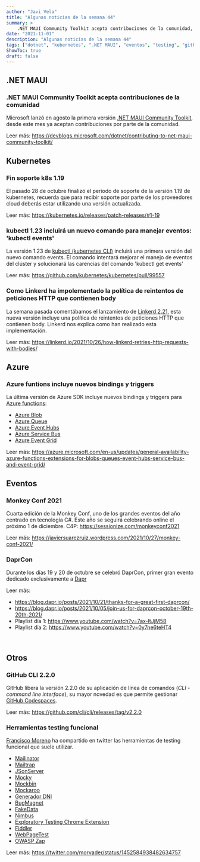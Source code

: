 ```yaml
---
author: "Javi Vela"
title: "Algunas noticias de la semana 44"
summary: >
    .NET MAUI Community Toolkit acepta contribuciones de la comunidad, fin soporte k8s 1.19, azure functions, Monkey Conf 2021, DaprCon, Github CLI y herramientas testing funcional
date: "2021-11-01"
description: "Algunas noticias de la semana 44"
tags: ["dotnet", "kubernetes", ".NET MAUI", "eventos", "testing", "github"]
ShowToc: true
draft: false
---
```

## .NET MAUI
### .NET MAUI Community Toolkit acepta contribuciones de la comunidad
Microsoft lanzó en agosto la primera versión  [.NET MAUI Community Toolkit](https://devblogs.microsoft.com/dotnet/introducing-the-net-maui-community-toolkit-preview/), desde este mes ya aceptan contribuciones por parte de la comunidad.

Leer más: https://devblogs.microsoft.com/dotnet/contributing-to-net-maui-community-toolkit/
<br/>

## Kubernetes
### Fin soporte k8s 1.19
El pasado 28 de octubre finalizó el periodo de soporte de la versión 1.19 de kubernetes, recuerda que para recibir soporte por parte de los proveedores cloud deberás estar utilizando una versión actualizada. 

Leer más: https://kubernetes.io/releases/patch-releases/#1-19
<br/>

### kubectl 1.23 incluirá un nuevo comando para manejar eventos: 'kubectl events'
La versión 1.23 de [kubectl (kubernetes CLI)](https://kubernetes.io/es/docs/tasks/tools/install-kubectl/) incluirá una primera versión del nuevo comando events. El comando intentará mejorar el manejo de eventos del clúster y solucionará las carencias del comando 'kubectl get events'

Leer más: https://github.com/kubernetes/kubernetes/pull/99557

### Como Linkerd ha impolementado la política de reintentos de peticiones HTTP que contienen body
La semana pasada comentábamos el lanzamiento de [Linkerd 2.21](/es/posts/2021/weekly/weekly-43/#linkerd-221), esta nueva versión incluye una política de reintentos de peticiones HTTP que contienen body. Linkerd nos explica como han realizado esta implementación.

Leer más: https://linkerd.io/2021/10/26/how-linkerd-retries-http-requests-with-bodies/
<br/>

## Azure
### Azure funtions incluye nuevos bindings y triggers
La última versión de Azure SDK incluye nuevos bindings y triggers para [Azure functions](https://docs.microsoft.com/en-us/azure/azure-functions/): 
- [Azure Blob](https://docs.microsoft.com/en-us/azure/azure-functions/functions-bindings-storage-blob#storage-extension-5x-and-higher)
- [Azure Queue](https://docs.microsoft.com/en-us/azure/azure-functions/functions-bindings-storage-queue#storage-extension-5x-and-higher)
- [Azure Event Hubs](https://docs.microsoft.com/en-us/azure/azure-functions/functions-bindings-event-hubs#event-hubs-extension-5x-and-higher)
- [Azure Service Bus](https://docs.microsoft.com/en-us/azure/azure-functions/functions-bindings-service-bus#service-bus-extension-5x-and-higher)
- [Azure Event Grid](https://docs.microsoft.com/en-us/azure/azure-functions/functions-bindings-event-grid#event-grid-extension-3x-and-higher)

Leer más:  https://azure.microsoft.com/en-us/updates/general-availability-azure-functions-extensions-for-blobs-queues-event-hubs-service-bus-and-event-grid/
<br/>

## Eventos
### Monkey Conf 2021
Cuarta edición de la Monkey Conf, uno de los grandes eventos del año centrado en tecnología C#. Este año se seguirá celebrando online el próximo 1 de diciembre. C4P: https://sessionize.com/monkeyconf2021

Leer más: https://javiersuarezruiz.wordpress.com/2021/10/27/monkey-conf-2021/
<br/>

### DaprCon
Durante los días 19 y 20 de octubre se celebró DaprCon, primer gran evento dedicado exclusivamente a [Dapr](https://dapr.io/)
 
Leer más: 
- https://blog.dapr.io/posts/2021/10/21/thanks-for-a-great-first-daprcon/
- https://blog.dapr.io/posts/2021/10/05/join-us-for-daprcon-october-19th-20th-2021/
- Playlist día 1: https://www.youtube.com/watch?v=7ax-ltJjM58
- Playlist día 2: https://www.youtube.com/watch?v=0y7ne6teHT4
<br/>

## Otros
### GitHub CLI 2.2.0
GitHub libera la versión 2.2.0 de su aplicación de línea de comandos (_CLI - command line interface_), su mayor novedad es que permite gestionar [GitHub Codespaces](https://github.com/features/codespaces).
 
Leer más: https://github.com/cli/cli/releases/tag/v2.2.0
<br/>

### Herramientas testing funcional
[Francisco Moreno](https://twitter.com/morvader) ha compartido en twitter las herramientas de testing funcional que suele utilizar.
- [Mailinator ](https://twitter.com/morvader/status/1452584941674450951)
- [Mailtrap ](https://twitter.com/morvader/status/1452584943322808325)
- [JSonServer ](https://twitter.com/morvader/status/1452584946581790722)
- [Mocky](https://twitter.com/morvader/status/1452584947957567489)
- [Mockbin](https://twitter.com/morvader/status/1452584949488439305)
- [Mockaroo](https://twitter.com/morvader/status/1452584951027838979)
- [Generador DNI](https://twitter.com/morvader/status/1452584952399372289)
- [BugMagnet](https://twitter.com/morvader/status/1452584953930203146)
- [FakeData](https://twitter.com/morvader/status/1452584955490541569)
- [Nimbus](https://twitter.com/morvader/status/1452584956895576064)
- [Exploratory Testing Chrome Extension](https://twitter.com/morvader/status/1452584958434988036)
- [Fiddler](https://twitter.com/morvader/status/1452584959953276929)
- [WebPageTest](https://twitter.com/morvader/status/1452584961463234563)
- [OWASP Zap](https://twitter.com/morvader/status/1452584962893434882)

Leer más: https://twitter.com/morvader/status/1452584938482634757
<br/>